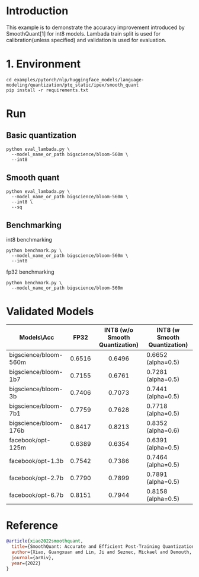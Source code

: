 # Introduction
This example is to demonstrate the accuracy improvement introduced by SmoothQuant[1] for int8 models. Lambada train split is used for calibration(unless specified) and validation  is used for evaluation.

# 1. Environment
```shell
cd examples/pytorch/nlp/huggingface_models/language-modeling/quantization/ptq_static/ipex/smooth_quant
pip install -r requirements.txt
```
# Run
## Basic quantization
```shell
python eval_lambada.py \
  --model_name_or_path bigscience/bloom-560m \
  --int8
```

##  Smooth quant

```shell
python eval_lambada.py \
  --model_name_or_path bigscience/bloom-560m \
  --int8 \
  --sq
```

## Benchmarking 

int8 benchmarking
```shell
python benchmark.py \
  --model_name_or_path bigscience/bloom-560m \
  --int8
```

fp32 benchmarking
```shell
python benchmark.py \
  --model_name_or_path bigscience/bloom-560m 
```


# Validated Models
| Models\Acc       |  FP32  |    INT8 (w/o Smooth Quantization)     | INT8 (w Smooth Quantization)           |
|------------------|:------:|:-----------:|--------------|
| bigscience/bloom-560m | 0.6516 | 0.6496  | 0.6652 (alpha=0.5)   |
| bigscience/bloom-1b7 | 0.7155 |   0.6761    | 0.7281 (alpha=0.5)       |
| bigscience/bloom-3b | 0.7406 |   0.7073    | 0.7441 (alpha=0.5)       |
| bigscience/bloom-7b1 | 0.7759 |   0.7628    | 0.7718 (alpha=0.5)       |
| bigscience/bloom-176b | 0.8417 |   0.8213    | 0.8352 (alpha=0.6) |
| facebook/opt-125m | 0.6389 |   0.6354    | 0.6391 (alpha=0.5)       |
| facebook/opt-1.3b | 0.7542 | 0.7386 | 0.7464 (alpha=0.5)  |
| facebook/opt-2.7b | 0.7790 |   0.7899    | 0.7891 (alpha=0.5)       |
| facebook/opt-6.7b | 0.8151 |   0.7944    | 0.8158 (alpha=0.5)       |



# Reference


```bibtex
@article{xiao2022smoothquant,
  title={SmoothQuant: Accurate and Efficient Post-Training Quantization for Large Language Models},
  author={Xiao, Guangxuan and Lin, Ji and Seznec, Mickael and Demouth, Julien and Han, Song},
  journal={arXiv},
  year={2022}
}
```
